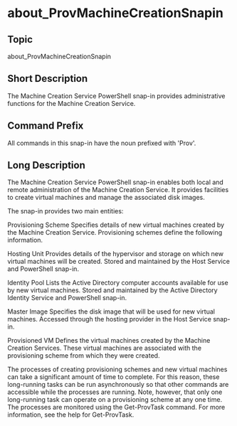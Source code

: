 ﻿
# about\_ProvMachineCreationSnapin

## Topic
about\_ProvMachineCreationSnapin


## Short Description
The Machine Creation Service PowerShell snap-in provides administrative functions for the Machine Creation Service.


## Command Prefix
All commands in this snap-in have the noun prefixed with 'Prov'.


## Long Description
The Machine Creation Service PowerShell snap-in enables both local and remote administration of the Machine Creation Service.  It provides facilities to create virtual machines and manage the associated disk images.

The snap-in provides two main entities:

Provisioning Scheme Specifies details of new virtual machines created by the Machine Creation Service.  Provisioning schemes define the following information.

Hosting Unit Provides details of the hypervisor and storage on which new virtual machines will be created.  Stored and maintained by the Host Service and PowerShell snap-in.

Identity Pool Lists the Active Directory computer accounts available for use by new virtual machines.  Stored and maintained by the Active Directory Identity Service and PowerShell snap-in.

Master Image Specifies the disk image that will be used for new virtual machines.  Accessed through the hosting provider in the Host Service snap-in.

Provisioned VM Defines the virtual machines created by the Machine Creation Services. These virtual machines are associated with the provisioning scheme from which they were created.

The processes of creating provisioning schemes and new virtual machines can take a significant amount of time to complete.  For this reason, these long-running tasks can be run asynchronously so that other commands are accessible while the processes are running.  Note, however, that only one long-running task can operate on a provisioning scheme at any one time. The processes are monitored using the Get-ProvTask command.  For more information, see the help for Get-ProvTask.


